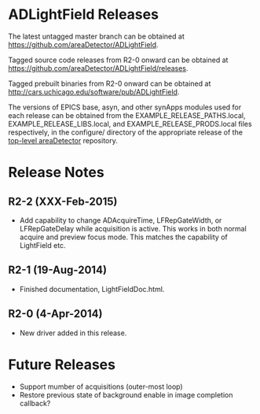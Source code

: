 ADLightField Releases
=====================

The latest untagged master branch can be obtained at
https://github.com/areaDetector/ADLightField.

Tagged source code releases from R2-0 onward can be obtained at 
https://github.com/areaDetector/ADLightField/releases.

Tagged prebuilt binaries from R2-0 onward can be obtained at
http://cars.uchicago.edu/software/pub/ADLightField.

The versions of EPICS base, asyn, and other synApps modules used for each release can be obtained from 
the EXAMPLE_RELEASE_PATHS.local, EXAMPLE_RELEASE_LIBS.local, and EXAMPLE_RELEASE_PRODS.local
files respectively, in the configure/ directory of the appropriate release of the 
[top-level areaDetector](https://github.com/areaDetector/areaDetector) repository.


Release Notes
=============

R2-2 (XXX-Feb-2015)
----
* Add capability to change ADAcquireTime, LFRepGateWidth, or LFRepGateDelay 
  while acquisition is active.  This works in both normal acquire and preview
  focus mode.  This matches the capability of LightField etc.


R2-1 (19-Aug-2014)
----
* Finished documentation, LightFieldDoc.html.


R2-0 (4-Apr-2014)
----
* New driver added in this release.


Future Releases
===============
* Support mumber of acquisitions (outer-most loop)
* Restore previous state of background enable in image completion callback?
